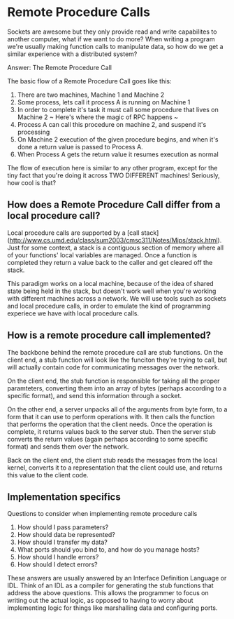 # Remote Procedure Calls

Sockets are awesome but they only provide read and write capabilites to another computer, what if we want to do more? When writing a program we're usually making function calls to manipulate data, so how do we get a similar experience with a distributed system?

Answer: The Remote Procedure Call

The basic flow of a Remote Procedure Call goes like this:

1. There are two machines, Machine 1 and Machine 2
2. Some process, lets call it process A is running on Machine 1
3. In order to complete it's task it must call some procedure that lives on Machine 2
~ Here's where the magic of RPC happens ~
4. Process A can call this procedure on machine 2, and suspend it's processing
5. On Machine 2 execution of the given procedure begins, and when it's done a return value is passed to Process A.
6. When Process A gets the return value it resumes execution as normal

The flow of execution here is similar to any other program, except for the tiny fact that you're doing it across TWO DIFFERENT machines! Seriously, how cool is that?

## How does a Remote Procedure Call differ from a local procedure call?

Local procedure calls are supported by a [call stack] (http://www.cs.umd.edu/class/sum2003/cmsc311/Notes/Mips/stack.html). Just for some context, a stack is a contiguous section of memory where all of your functions' local variables are managed. Once a function is completed they return a value back to the caller and get cleared off the stack.

This paradigm works on a local machine, because of the idea of shared state being held in the stack, but doesn't work well when you're working with different machines across a network. We will use tools such as sockets and local procedure calls, in order to emulate the kind of programming experiece we have with local procedure calls.

## How is a remote procedure call implemented? 

The backbone behind the remote procedure call are stub functions. On the client end, a stub function will look like the funciton they're trying to call, but will actually contain code for communicating messages over the network.

On the client end, the stub function is responsible for taking all the proper paramteters, converting them into an array of bytes (perhaps according to a specific format), and send this information through a socket. 

On the other end, a server unpacks all of the arguments from byte form, to a form that it can use to perform operations with. It then calls the function that performs the operation that the client needs. Once the operation is complete, it returns values back to the server stub. Then the server stub converts the return values (again perhaps according to some specific format) and sends them over the network. 

Back on the client end, the client stub reads the messages from the local kernel, converts it to a representation that the client could use, and returns this value to the client code.

## Implementation specifics

Questions to consider when implementing remote procedure calls

1. How should I pass parameters? 
2. How should data be represented?
3. How should I transfer my data?
4. What ports should you bind to, and how do you manage hosts?
5. How should I handle errors?
6. How should I detect errors?

These answers are usually answered by an Interface Definition Language or IDL. Think of an IDL as a compiler for generating the stub functions that address the above questions. This allows the programmer to focus on writing out the actual logic, as opposed to having to worry about implementing logic for things like marshalling data and configuring ports.
